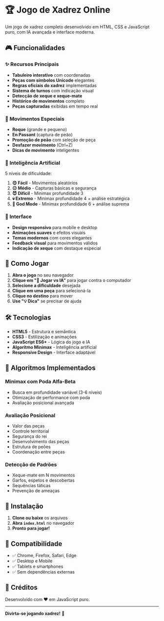 # 🏆 Jogo de Xadrez Online

Um jogo de xadrez completo desenvolvido em HTML, CSS e JavaScript puro, com IA avançada e interface moderna.

## 🎮 Funcionalidades

### ✨ **Recursos Principais**
- **Tabuleiro interativo** com coordenadas
- **Peças com símbolos Unicode** elegantes
- **Regras oficiais do xadrez** implementadas
- **Sistema de turnos** com indicação visual
- **Detecção de xeque e xeque-mate**
- **Histórico de movimentos** completo
- **Peças capturadas** exibidas em tempo real

### 🎯 **Movimentos Especiais**
- **Roque** (grande e pequeno)
- **En Passant** (captura de peão)
- **Promoção de peão** com seleção de peça
- **Desfazer movimento** (Ctrl+Z)
- **Dicas de movimento** inteligentes

### 🤖 **Inteligência Artificial**
5 níveis de dificuldade:

1. **😊 Fácil** - Movimentos aleatórios
2. **😐 Médio** - Capturas básicas e segurança
3. **😈 Difícil** - Minimax profundidade 3
4. **💀 Extremo** - Minimax profundidade 4 + análise estratégica
5. **👑 God Mode** - Minimax profundidade 6 + análise suprema

### 🎨 **Interface**
- **Design responsivo** para mobile e desktop
- **Animações suaves** e efeitos visuais
- **Temas modernos** com cores elegantes
- **Feedback visual** para movimentos válidos
- **Indicação de xeque** com destaque especial

## 🚀 Como Jogar

1. **Abra o jogo** no seu navegador
2. **Clique em "🤖 Jogar vs IA"** para jogar contra o computador
3. **Selecione a dificuldade** desejada
4. **Clique em uma peça** para selecioná-la
5. **Clique no destino** para mover
6. **Use "💡 Dica"** se precisar de ajuda

## 🛠️ Tecnologias

- **HTML5** - Estrutura e semântica
- **CSS3** - Estilização e animações
- **JavaScript ES6+** - Lógica do jogo e IA
- **Algoritmo Minimax** - Inteligência artificial
- **Responsive Design** - Interface adaptável

## 🎯 Algoritmos Implementados

### **Minimax com Poda Alfa-Beta**
- Busca em profundidade variável (3-6 níveis)
- Otimização de performance com poda
- Avaliação posicional avançada

### **Avaliação Posicional**
- Valor das peças
- Controle territorial
- Segurança do rei
- Desenvolvimento das peças
- Estrutura de peões
- Coordenação entre peças

### **Detecção de Padrões**
- Xeque-mate em N movimentos
- Garfos, espetos e descobertas
- Sequências táticas
- Prevenção de ameaças

## 🏁 Instalação

1. **Clone ou baixe** os arquivos
2. **Abra `index.html`** no navegador
3. **Pronto para jogar!**

## 📱 Compatibilidade

- ✅ Chrome, Firefox, Safari, Edge
- ✅ Desktop e Mobile
- ✅ Tablets e smartphones
- ✅ Sem dependências externas

## 🎊 Créditos

Desenvolvido com ❤️ em JavaScript puro.

---

**Divirta-se jogando xadrez!** 🎯
